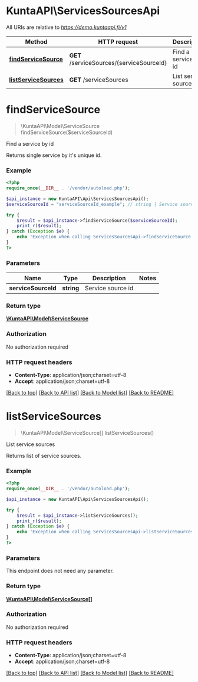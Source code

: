 # KuntaAPI\ServicesSourcesApi

All URIs are relative to *https://demo.kuntaapi.fi/v1*

Method | HTTP request | Description
------------- | ------------- | -------------
[**findServiceSource**](ServicesSourcesApi.md#findServiceSource) | **GET** /serviceSources/{serviceSourceId} | Find a service by id
[**listServiceSources**](ServicesSourcesApi.md#listServiceSources) | **GET** /serviceSources | List service sources


# **findServiceSource**
> \KuntaAPI\Model\ServiceSource findServiceSource($serviceSourceId)

Find a service by id

Returns single service by it's unique id.

### Example
```php
<?php
require_once(__DIR__ . '/vendor/autoload.php');

$api_instance = new KuntaAPI\Api\ServicesSourcesApi();
$serviceSourceId = "serviceSourceId_example"; // string | Service source id

try {
    $result = $api_instance->findServiceSource($serviceSourceId);
    print_r($result);
} catch (Exception $e) {
    echo 'Exception when calling ServicesSourcesApi->findServiceSource: ', $e->getMessage(), PHP_EOL;
}
?>
```

### Parameters

Name | Type | Description  | Notes
------------- | ------------- | ------------- | -------------
 **serviceSourceId** | **string**| Service source id |

### Return type

[**\KuntaAPI\Model\ServiceSource**](../Model/ServiceSource.md)

### Authorization

No authorization required

### HTTP request headers

 - **Content-Type**: application/json;charset=utf-8
 - **Accept**: application/json;charset=utf-8

[[Back to top]](#) [[Back to API list]](../../README.md#documentation-for-api-endpoints) [[Back to Model list]](../../README.md#documentation-for-models) [[Back to README]](../../README.md)

# **listServiceSources**
> \KuntaAPI\Model\ServiceSource[] listServiceSources()

List service sources

Returns list of service sources.

### Example
```php
<?php
require_once(__DIR__ . '/vendor/autoload.php');

$api_instance = new KuntaAPI\Api\ServicesSourcesApi();

try {
    $result = $api_instance->listServiceSources();
    print_r($result);
} catch (Exception $e) {
    echo 'Exception when calling ServicesSourcesApi->listServiceSources: ', $e->getMessage(), PHP_EOL;
}
?>
```

### Parameters
This endpoint does not need any parameter.

### Return type

[**\KuntaAPI\Model\ServiceSource[]**](../Model/ServiceSource.md)

### Authorization

No authorization required

### HTTP request headers

 - **Content-Type**: application/json;charset=utf-8
 - **Accept**: application/json;charset=utf-8

[[Back to top]](#) [[Back to API list]](../../README.md#documentation-for-api-endpoints) [[Back to Model list]](../../README.md#documentation-for-models) [[Back to README]](../../README.md)

